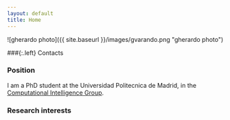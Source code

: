 ```yaml
---
layout: default
title: Home
---
```



![gherardo photo]({{ site.baseurl }}/images/gvarando.png "gherardo photo")

###{:.left} Contacts

### Position

I am a PhD student at the Universidad Politecnica de Madrid, in the [Computational Intelligence Group](http://cig.fi.upm.es).


### Research interests 


